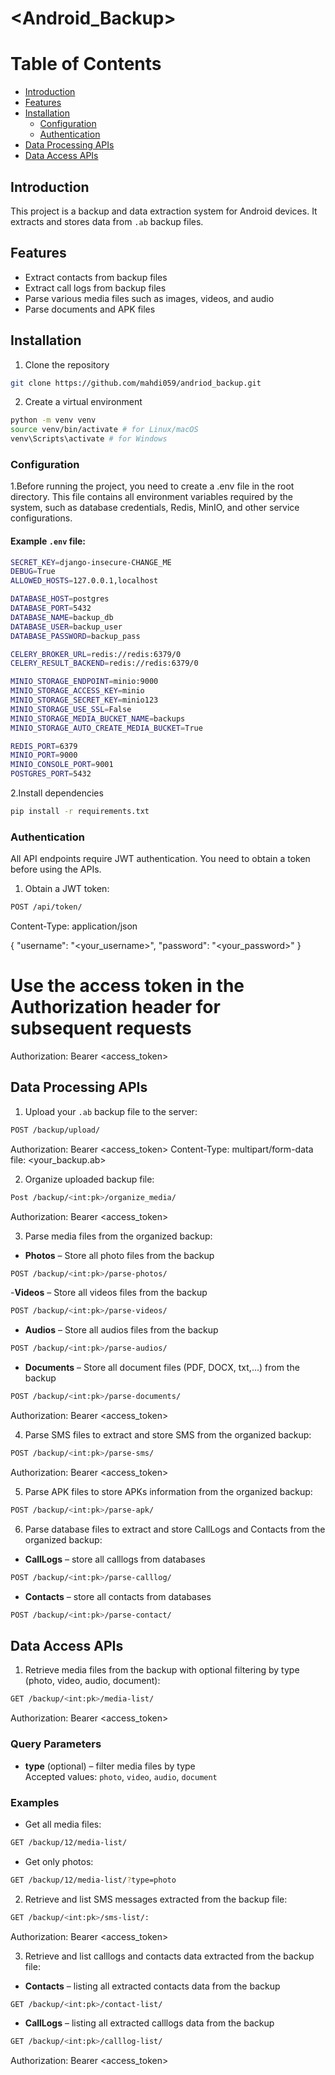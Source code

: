 # <Android_Backup>


# Table of Contents

- [Introduction](#introduction)
- [Features](#features)
- [Installation](#installation)
  - [Configuration](#configuration)
  - [Authentication](#authentication)
- [Data Processing APIs](#data-processing-apis)
- [Data Access APIs](#data-access-apis)


## Introduction
This project is a backup and data extraction system for Android devices. It extracts and stores data from  `.ab` backup files.

## Features
- Extract contacts from backup files
- Extract call logs from backup files
- Parse various media files such as images, videos, and audio
- Parse documents and APK files

## Installation
1. Clone the repository
```bash
git clone https://github.com/mahdi059/andriod_backup.git
```
2. Create a virtual environment
```bash 
python -m venv venv
source venv/bin/activate # for Linux/macOS
venv\Scripts\activate # for Windows
```

### Configuration

1.Before running the project, you need to create a .env file in the root directory.
 This file contains all environment variables required by the system, such as database credentials, Redis, MinIO, and other service configurations.

#### Example `.env` file:


```bash
SECRET_KEY=django-insecure-CHANGE_ME
DEBUG=True
ALLOWED_HOSTS=127.0.0.1,localhost

DATABASE_HOST=postgres
DATABASE_PORT=5432
DATABASE_NAME=backup_db
DATABASE_USER=backup_user
DATABASE_PASSWORD=backup_pass

CELERY_BROKER_URL=redis://redis:6379/0
CELERY_RESULT_BACKEND=redis://redis:6379/0

MINIO_STORAGE_ENDPOINT=minio:9000
MINIO_STORAGE_ACCESS_KEY=minio
MINIO_STORAGE_SECRET_KEY=minio123
MINIO_STORAGE_USE_SSL=False
MINIO_STORAGE_MEDIA_BUCKET_NAME=backups
MINIO_STORAGE_AUTO_CREATE_MEDIA_BUCKET=True

REDIS_PORT=6379
MINIO_PORT=9000
MINIO_CONSOLE_PORT=9001
POSTGRES_PORT=5432
```


2.Install dependencies
```bash
pip install -r requirements.txt
```

### Authentication

All API endpoints require JWT authentication. You need to obtain a token before using the APIs.

1. Obtain a JWT token:
```bash
POST /api/token/
```
Content-Type: application/json

{
  "username": "<your_username>",
  "password": "<your_password>"
}

# Use the access token in the Authorization header for subsequent requests
Authorization: Bearer <access_token>


## Data Processing APIs


1. Upload your `.ab` backup file to the server:
```bash
POST /backup/upload/
```
Authorization: Bearer <access_token>
Content-Type: multipart/form-data
file: <your_backup.ab>


2. Organize uploaded backup file:
```bash
Post /backup/<int:pk>/organize_media/
```
Authorization: Bearer <access_token>


3. Parse media files from the organized backup:

- **Photos** – Store all photo files from the backup
```bash
POST /backup/<int:pk>/parse-photos/
```

-**Videos** – Store all videos files from the backup
```bash
POST /backup/<int:pk>/parse-videos/
```

- **Audios** – Store all audios files from the backup
```bash
POST /backup/<int:pk>/parse-audios/
```

- **Documents** – Store all document files (PDF, DOCX, txt,...) from the backup
```bash
POST /backup/<int:pk>/parse-documents/
```

Authorization: Bearer <access_token>


4. Parse SMS files to extract and store SMS from the organized backup:

```bash
POST /backup/<int:pk>/parse-sms/
```
 Authorization: Bearer <access_token>


 5. Parse APK files to store APKs information from the organized backup:

 ```bash
 POST /backup/<int:pk>/parse-apk/
 ```


 6. Parse database files to extract and store CallLogs and Contacts from the organized backup:

 - **CallLogs** – store all calllogs from databases
 ```bash
 POST /backup/<int:pk>/parse-calllog/
 ```

 - **Contacts** – store all contacts from databases
 ```bash
 POST /backup/<int:pk>/parse-contact/
 ```


 ## Data Access APIs


1. Retrieve media files from the backup with optional filtering by type (photo, video, audio, document):

```bash
GET /backup/<int:pk>/media-list/
```

Authorization: Bearer <access_token>

### Query Parameters

- **type** (optional) – filter media files by type  
  Accepted values: `photo`, `video`, `audio`, `document`

### Examples

- Get all media files:
```bash
GET /backup/12/media-list/
```

- Get only photos:
```bash
GET /backup/12/media-list/?type=photo
```


2. Retrieve and list SMS messages extracted from the backup file:

```bash
GET /backup/<int:pk>/sms-list/:
```

Authorization: Bearer <access_token>


3. Retrieve and list calllogs and contacts data extracted from the backup file:

- **Contacts** – listing all extracted contacts data from the backup
```bash
GET /backup/<int:pk>/contact-list/
```

- **CallLogs** – listing all extracted calllogs data from the backup
```bash
GET /backup/<int:pk>/calllog-list/
```

Authorization: Bearer <access_token>